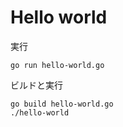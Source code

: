 # Hello world

実行

```shell
go run hello-world.go
```

ビルドと実行

```shell
go build hello-world.go
./hello-world
```
